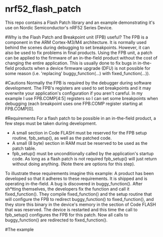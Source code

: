 # nrf52_flash_patch
This repo contains a Flash Patch library and an example demonstrating it's use on Nordic Semiconductor's nRF52 Series Device.

#Why is the Flash Patch and Breakpoint unit (FPB) useful?
The FPB is a component in the ARM Cortex-M3/M4 architecture. It is normally used behind the scenes during debugging to set breakpoints. However, it can also be used to fix problems in final products. Using the FPB unit, a patch can be applied to the firmware of an in-the-field product without the cost of changing the entire application. This is usually done to fix bugs in in-the-field products when a device firmware upgrade (DFU) is not possible for some reason (i.e. 'replacing' buggy_function(...) with fixed_function(...)).

#Cautions
Normally the FPB is required by the debugger during software development. The FPB's registers are used to set breakpoints and it may overwrite your application's configuration if you aren't careful. In my example I use FPB.COMP[4:5] registers so I can set some breakpoints when debugging (each breakpoint uses one FPB.COMP register starting at FPB.COMP[0].

#Requirements
For a flash patch to be possible in an in-the-field product, a few steps must be taken during development.

* A small section in Code FLASH must be reserved for the FPB setup routine, fpb_setup(), as well as the patched code.
* A small (8 byte) section in RAM must be reserved to be used as the patch table.
* fpb_setup() must be unconditionally called by the application's startup code. As long as a flash patch is not required fpb_setup() will just return without doing anything. (Note there are options for this step).

To illustrate these requirements imagine this example: A product has been developed so that it adheres to these requirements. It is shipped and is operating in-the-field. A bug is discovered in buggy_function(). After sh*tting themselves, the developers fix the function and call it fixed_function(). They compile fixed_function() and the setup routine that will configure the FPB to redirect buggy_function() to fixed_function(), and they store this binary in the device's memory in the section of Code FLASH that was reserved. The device is restarted and this time the call to fpb_setup() configures the FPB for this patch. Now all calls to buggy_function() are redirected to fixed_function().

#The example


